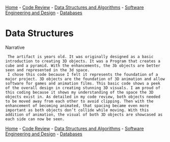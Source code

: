 [Home](README.md) - [Code Review](CodeReview.md) - [Data Structures and Algorithms](data_structures.md) - [Software Engineering and Design](softeng_design.md) - [Databases](databases.md)

<h1>Data Structures</h1>

Narrative

     The artifact is years old. It was originally designed as a basic introduction to creating 3D objects. It was a Program that creates a cube and a pyramid. With the enhancements, the 3b objects are better seen and represented in the 3d space. 
     I chose this code because I felt it represents the foundation of a major project. 3D objects are the foundation of 3D animation and allow software for games and animation films. This basic code shows a peek of the overall design in creating stunning 3D visuals. I am proud of this coding because it shows my understanding of the space the 3D objects exist in. As detailed in my code review, both objects needed to be moved away from each other to avoid clipping. Then with the enhancement of becoming animated, that spacing became even more important as both objects don’t collide while moving. With this addition of animation, the visual of both 3D objects are showcased as each side can now be seen. 


[Home](README.md) - [Code Review](CodeReview.md) - [Data Structures and Algorithms](data_structures.md) - [Software Engineering and Design](softeng_design.md) - [Databases](databases.md)
